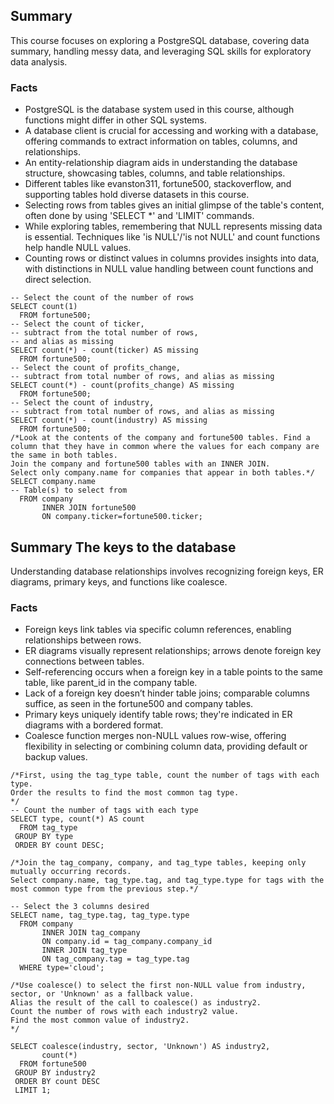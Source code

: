 
## Summary
This course focuses on exploring a PostgreSQL database, covering data summary, handling messy data, and leveraging SQL skills for exploratory data analysis.

### Facts
- PostgreSQL is the database system used in this course, although functions might differ in other SQL systems.
-  A database client is crucial for accessing and working with a database, offering commands to extract information on tables, columns, and relationships.
- An entity-relationship diagram aids in understanding the database structure, showcasing tables, columns, and table relationships.
-  Different tables like evanston311, fortune500, stackoverflow, and supporting tables hold diverse datasets in this course.
- Selecting rows from tables gives an initial glimpse of the table's content, often done by using 'SELECT *' and 'LIMIT' commands.
-  While exploring tables, remembering that NULL represents missing data is essential. Techniques like 'is NULL'/'is not NULL' and count functions help handle NULL values.
-  Counting rows or distinct values in columns provides insights into data, with distinctions in NULL value handling between count functions and direct selection.

```
-- Select the count of the number of rows
SELECT count(1)
  FROM fortune500;
-- Select the count of ticker, 
-- subtract from the total number of rows, 
-- and alias as missing
SELECT count(*) - count(ticker) AS missing
  FROM fortune500;
-- Select the count of profits_change, 
-- subtract from total number of rows, and alias as missing
SELECT count(*) - count(profits_change) AS missing
  FROM fortune500;
-- Select the count of industry, 
-- subtract from total number of rows, and alias as missing
SELECT count(*) - count(industry) AS missing
  FROM fortune500;
/*Look at the contents of the company and fortune500 tables. Find a column that they have in common where the values for each company are the same in both tables.
Join the company and fortune500 tables with an INNER JOIN.
Select only company.name for companies that appear in both tables.*/
SELECT company.name 
-- Table(s) to select from
  FROM company 
       INNER JOIN fortune500 
       ON company.ticker=fortune500.ticker;
```

## Summary The keys to the database
Understanding database relationships involves recognizing foreign keys, ER diagrams, primary keys, and functions like coalesce.

### Facts
- Foreign keys link tables via specific column references, enabling relationships between rows.
- ER diagrams visually represent relationships; arrows denote foreign key connections between tables.
- Self-referencing occurs when a foreign key in a table points to the same table, like parent_id in the company table.
- Lack of a foreign key doesn’t hinder table joins; comparable columns suffice, as seen in the fortune500 and company tables.
- Primary keys uniquely identify table rows; they're indicated in ER diagrams with a bordered format.
- Coalesce function merges non-NULL values row-wise, offering flexibility in selecting or combining column data, providing default or backup values.

```
/*First, using the tag_type table, count the number of tags with each type.
Order the results to find the most common tag type.
*/
-- Count the number of tags with each type
SELECT type, count(*) AS count
  FROM tag_type
 GROUP BY type
 ORDER BY count DESC;

/*Join the tag_company, company, and tag_type tables, keeping only mutually occurring records.
Select company.name, tag_type.tag, and tag_type.type for tags with the most common type from the previous step.*/

-- Select the 3 columns desired
SELECT name, tag_type.tag, tag_type.type
  FROM company
       INNER JOIN tag_company 
       ON company.id = tag_company.company_id
       INNER JOIN tag_type
       ON tag_company.tag = tag_type.tag
  WHERE type='cloud';

/*Use coalesce() to select the first non-NULL value from industry, sector, or 'Unknown' as a fallback value.
Alias the result of the call to coalesce() as industry2.
Count the number of rows with each industry2 value.
Find the most common value of industry2.
*/

SELECT coalesce(industry, sector, 'Unknown') AS industry2,
       count(*) 
  FROM fortune500 
 GROUP BY industry2
 ORDER BY count DESC
 LIMIT 1;
```
